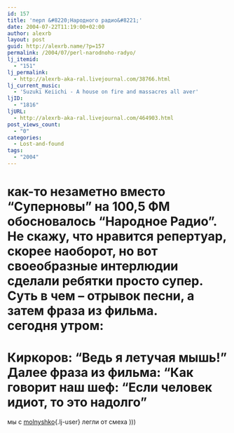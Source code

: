 ```yaml
---
id: 157
title: 'перл &#8220;Народного радио&#8221;'
date: 2004-07-22T11:19:00+02:00
author: alexrb
layout: post
guid: http://alexrb.name/?p=157
permalink: /2004/07/perl-narodnoho-radyo/
lj_itemid:
  - "151"
lj_permalink:
  - http://alexrb-aka-ral.livejournal.com/38766.html
lj_current_music:
  - 'Suzuki Keiichi - A house on fire and massacres all aver'
ljID:
  - "1816"
ljURL:
  - http://alexrb-aka-ral.livejournal.com/464903.html
post_views_count:
  - "0"
categories:
  - Lost-and-found
tags:
  - "2004"
---
```

как-то незаметно вместо &#8220;Суперновы&#8221; на 100,5 ФМ обосновалось &#8220;Народное Радио&#8221;. Не скажу, что нравится репертуар, скорее наоборот, но вот своеобразные интерлюдии сделали ребятки просто супер. Суть в чем &#8211; отрывок песни, а затем фраза из фильма.  
сегодня утром:  
====  
Киркоров: &#8220;Ведь я летучая мышь!&#8221;  
Далее фраза из фильма: &#8220;Как говорит наш шеф: &#8220;Если человек идиот, то это надолго&#8221;  
====

мы с [molnyshko](http://molnyshko.livejournal.com/){.lj-user} легли от смеха )))